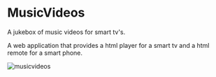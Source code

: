 # MusicVideos
A jukebox of music videos for smart tv's.

A web application that provides a html player for a smart tv and a html remote for a smart phone.

![musicvideos](https://user-images.githubusercontent.com/28429345/116331378-fe0bdc80-a812-11eb-973e-7592a99743ea.png)

